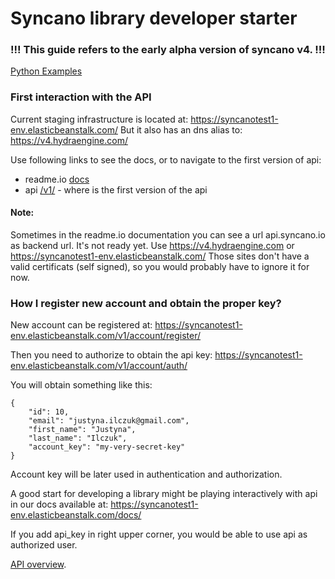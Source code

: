 
# Syncano library developer starter

### !!! This guide refers to the early alpha version of syncano v4. !!!

[Python Examples](https://github.com/Syncano/syncano-python/tree/release/4.0)

### First interaction with the API
Current staging infrastructure is located at:
https://syncanotest1-env.elasticbeanstalk.com/
But it also has an dns alias to:
https://v4.hydraengine.com/

Use following links to see the docs, or to navigate to the first version of api:

- readme.io [docs](http://docs.syncano.com/v0.1)
- api [/v1/](https://syncanotest1-env.elasticbeanstalk.com/v1/) - where is the first version of the api

#### Note:

Sometimes in the readme.io documentation you can see a url api.syncano.io as backend url. It's not ready yet. Use https://v4.hydraengine.com or https://syncanotest1-env.elasticbeanstalk.com/
Those sites don't have a valid certificats (self signed), so you would probably have to ignore it for now.


### How I register new account and obtain the proper key?
New account can be registered at:
https://syncanotest1-env.elasticbeanstalk.com/v1/account/register/

Then you need to authorize to obtain the api key:
https://syncanotest1-env.elasticbeanstalk.com/v1/account/auth/

You will obtain something like this:
```
{
    "id": 10,
    "email": "justyna.ilczuk@gmail.com",
    "first_name": "Justyna",
    "last_name": "Ilczuk",
    "account_key": "my-very-secret-key"
}
```

Account key will be later used in authentication and authorization.

A good start for developing a library might be playing interactively with api in our docs available at:
https://syncanotest1-env.elasticbeanstalk.com/docs/

If you add api_key in right upper corner, you would be able to use api as authorized user.

[API overview](http://docs.syncano.com/v0.1/docs/general-information).

